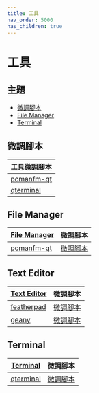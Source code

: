 ```yaml
---
title: 工具
nav_order: 5000
has_children: true
---
```



# 工具


## 主題

* [微調腳本](#微調腳本)
* [File Manager](#file-manager)
* [Terminal](#terminal)




## 微調腳本

| [工具微調腳本](https://github.com/samwhelp/lubuntu-adjustment/tree/main/prototype/main/tool-config) |
| --- |
| [pcmanfm-qt](https://github.com/samwhelp/lubuntu-adjustment/tree/main/prototype/main/tool-config/part/pcmanfm-qt) |
| [qterminal](https://github.com/samwhelp/lubuntu-adjustment/tree/main/prototype/main/tool-config/part/qterminal) |



## File Manager

| [File Manager](https://samwhelp.github.io/note-about-lubuntu/read/subject/tool/file-manager.html) | 微調腳本 |
| --- | --- |
| [pcmanfm-qt](https://samwhelp.github.io/note-about-lubuntu/read/subject/tool/file-manager/pcmanfm-qt.html) | [微調腳本](https://github.com/samwhelp/lubuntu-adjustment/tree/main/prototype/main/tool-config/part/pcmanfm-qt) |




## Text Editor

| [Text Editor](https://samwhelp.github.io/note-about-lubuntu/read/subject/tool/text-editor.html) | 微調腳本 |
| --- | --- |
| [featherpad](https://samwhelp.github.io/note-about-lubuntu/read/subject/tool/text-editor/featherpad.html) | [微調腳本](https://github.com/samwhelp/lubuntu-adjustment/tree/main/prototype/main/tool-config/part/featherpad) |
| [geany](https://samwhelp.github.io/note-about-lubuntu/read/subject/tool/text-editor/geany.html) | [微調腳本](https://github.com/samwhelp/lubuntu-adjustment/tree/main/prototype/main/tool-config/part/geany) |




## Terminal

| [Terminal](https://samwhelp.github.io/note-about-lubuntu/read/subject/tool/terminal.html) | 微調腳本 |
| --- | --- |
| [qterminal](https://samwhelp.github.io/note-about-lubuntu/read/subject/tool/terminal/qterminal.html) | [微調腳本](https://github.com/samwhelp/lubuntu-adjustment/tree/main/prototype/main/tool-config/part/qterminal) |
